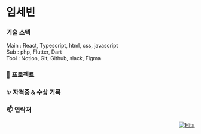 

# 임세빈
### 기술 스택
Main : React, Typescript, html, css, javascript
<br>
Sub : php, Flutter, Dart
<br>
Tool : Notion, Git, Github, slack, Figma

### 🌱 프로젝트

### ✨ 자격증 & 수상 기록

### 📫 연락처

<div align=right>
  
[![Hits](https://hits.seeyoufarm.com/api/count/incr/badge.svg?url=https%3A%2F%2Fgithub.com%2Fzzsza)](https://hits.seeyoufarm.com) 

</div>

